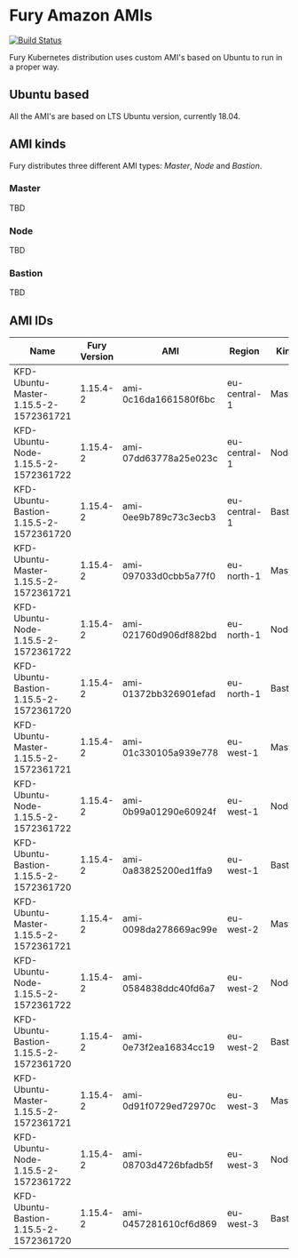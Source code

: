 # Fury Amazon AMIs

[![Build Status](http://ci.sighup.io/api/badges/sighupio/fury-kubernetes-aws/status.svg)](http://ci.sighup.io/sighupio/fury-kubernetes-aws)

Fury Kubernetes distribution uses custom AMI's based on Ubuntu to run in a proper way.

## Ubuntu based

All the AMI's are based on LTS Ubuntu version, currently 18.04.

## AMI kinds

Fury distributes three different AMI types: *Master*, *Node* and *Bastion*.

### Master

TBD

### Node

TBD

### Bastion

TBD

## AMI IDs

| Name                                      | Fury Version | AMI                   | Region       | Kind    |
|-------------------------------------------|--------------|-----------------------|--------------|---------|
| KFD-Ubuntu-Master-1.15.5-2-1572361721     | 1.15.4-2     | ami-0c16da1661580f6bc | eu-central-1 | Master  |
| KFD-Ubuntu-Node-1.15.5-2-1572361722       | 1.15.4-2     | ami-07dd63778a25e023c | eu-central-1 | Node    |
| KFD-Ubuntu-Bastion-1.15.5-2-1572361720    | 1.15.4-2     | ami-0ee9b789c73c3ecb3 | eu-central-1 | Bastion |
| KFD-Ubuntu-Master-1.15.5-2-1572361721     | 1.15.4-2     | ami-097033d0cbb5a77f0 | eu-north-1   | Master  |
| KFD-Ubuntu-Node-1.15.5-2-1572361722       | 1.15.4-2     | ami-021760d906df882bd | eu-north-1   | Node    |
| KFD-Ubuntu-Bastion-1.15.5-2-1572361720    | 1.15.4-2     | ami-01372bb326901efad | eu-north-1   | Bastion |
| KFD-Ubuntu-Master-1.15.5-2-1572361721     | 1.15.4-2     | ami-01c330105a939e778 | eu-west-1    | Master  |
| KFD-Ubuntu-Node-1.15.5-2-1572361722       | 1.15.4-2     | ami-0b99a01290e60924f | eu-west-1    | Node    |
| KFD-Ubuntu-Bastion-1.15.5-2-1572361720    | 1.15.4-2     | ami-0a83825200ed1ffa9 | eu-west-1    | Bastion |
| KFD-Ubuntu-Master-1.15.5-2-1572361721     | 1.15.4-2     | ami-0098da278669ac99e | eu-west-2    | Master  |
| KFD-Ubuntu-Node-1.15.5-2-1572361722       | 1.15.4-2     | ami-0584838ddc40fd6a7 | eu-west-2    | Node    |
| KFD-Ubuntu-Bastion-1.15.5-2-1572361720    | 1.15.4-2     | ami-0e73f2ea16834cc19 | eu-west-2    | Bastion |
| KFD-Ubuntu-Master-1.15.5-2-1572361721     | 1.15.4-2     | ami-0d91f0729ed72970c | eu-west-3    | Master  |
| KFD-Ubuntu-Node-1.15.5-2-1572361722       | 1.15.4-2     | ami-08703d4726bfadb5f | eu-west-3    | Node    |
| KFD-Ubuntu-Bastion-1.15.5-2-1572361720    | 1.15.4-2     | ami-0457281610cf6d869 | eu-west-3    | Bastion |
